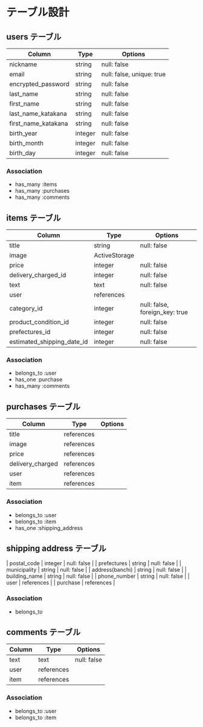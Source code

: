 # テーブル設計

## users テーブル

| Column                | Type    | Options                  |
| --------------------- | ------- | ------------------------ |
| nickname              | string  | null: false              |
| email                 | string  | null: false, unique: true|
| encrypted_password    | string  | null: false              |
| last_name             | string  | null: false              |
| first_name            | string  | null: false              |
| last_name_katakana    | string  | null: false              |
| first_name_katakana   | string  | null: false              |
| birth_year            | integer | null: false              |
| birth_month           | integer | null: false              |
| birth_day             | integer | null: false              |

### Association

- has_many :items
- has_many :purchases
- has_many :comments


## items テーブル

| Column                       | Type           | Options                        |
| ---------------------------- | -------------- | ------------------------------ |
| title                        | string         | null: false                    |
| image                        | ActiveStorage  | 
| price                        | integer        | null: false                    |
| delivery_charged_id          | integer        | null: false                    |
| text                         | text           | null: false                    |
| user                         | references     | 
| category_id                  | integer        | null: false, foreign_key: true |
| product_condition_id         | integer        | null: false                    |
| prefectures_id               | integer        | null: false                    |
| estimated_shipping_date_id   | integer        | null: false                    |

### Association

- belongs_to :user
- has_one :purchase
- has_many :comments

## purchases テーブル

| Column                       | Type           | Options     |
| ---------------------------- | -------------- | ----------- |
| title                        | references     | 
| image                        | references     | 
| price                        | references     | 
| delivery_charged             | references     | 
| user                         | references     | 
| item                         | references     | 

### Association

- belongs_to :user
- belongs_to :item
- has_one :shipping_address


## shipping address テーブル
| postal_code                  | integer        | null: false |
| prefectures                  | string         | null: false |
| municipality                 | string         | null: false |
| address(banchi)              | string         | null: false |
| building_name                | string         | null: false |
| phone_number                 | string         | null: false |
| user                         | references     |
| purchase                     | references     |  

### Association

- belongs_to

## comments テーブル

| Column       | Type       | Options     |
| ------------ | ---------- | ----------- |
| text         | text       | null: false |
| user         | references |
| item         | references |

### Association

- belongs_to :user
- belongs_to :item

